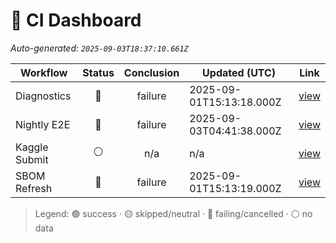 # 🚦 CI Dashboard

_Auto-generated: `2025-09-03T18:37:10.661Z`_

| Workflow | Status | Conclusion | Updated (UTC) | Link |
|---|:---:|:---:|---|---|
| Diagnostics | 🔴 | failure | 2025-09-01T15:13:18.000Z | [view](https://github.com/bartytime4life/ArielSensorArray/actions/runs/17381525128) |
| Nightly E2E | 🔴 | failure | 2025-09-03T04:41:38.000Z | [view](https://github.com/bartytime4life/ArielSensorArray/actions/runs/17423229051) |
| Kaggle Submit | ⚪ | n/a | n/a | [view]( ) |
| SBOM Refresh | 🔴 | failure | 2025-09-01T15:13:19.000Z | [view](https://github.com/bartytime4life/ArielSensorArray/actions/runs/17381525677) |

> Legend: 🟢 success · 🟡 skipped/neutral · 🔴 failing/cancelled · ⚪ no data